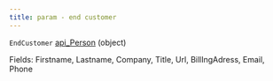 ```yaml
---
title: param - end customer
---
```


`EndCustomer` [api\_Person](../../api-reference/soap-api/soap-object-dictionary.md#api_person) (object)

Fields: Firstname, Lastname, Company, Title, Url, BillIngAdress, Email, Phone
